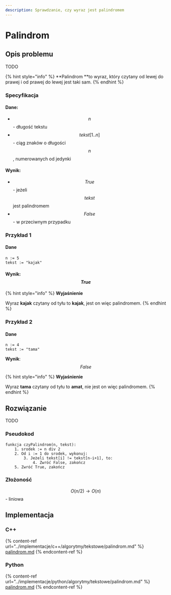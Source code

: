 ```yaml
---
description: Sprawdzanie, czy wyraz jest palindromem
---
```


# Palindrom

## Opis problemu

TODO

{% hint style="info" %}
**Palindrom **to wyraz, który czytany od lewej do prawej i od prawej do lewej jest taki sam.
{% endhint %}

### Specyfikacja

#### Dane:

* $$n$$ - długość tekstu
* $$tekst[1..n]$$ - ciąg znaków o długości $$n$$, numerowanych od jedynki 

#### Wynik:

* $$True$$ - jeżeli $$tekst$$ jest palindromem
* $$False$$ - w przeciwnym przypadku

### Przykład 1

#### Dane

```
n := 5
tekst := "kajak"
```

#### Wynik: $$True$$ 

{% hint style="info" %}
**Wyjaśnienie**

Wyraz **kajak** czytany od tyłu to **kajak**, jest on więc palindromem.
{% endhint %}

### Przykład 2

#### Dane

```
n := 4
tekst := "tama"
```

**Wynik**: $$False$$ 

{% hint style="info" %}
**Wyjaśnienie**

Wyraz **tama** czytany od tyłu to **amat**, nie jest on więc palindromem.
{% endhint %}

## Rozwiązanie

TODO

### Pseudokod

```
funkcja czyPalindrom(n, tekst):
    1. srodek := n div 2
    2. Od i := 1 do srodek, wykonuj:
        3. Jeżeli tekst[i] != tekst[n-i+1], to:
            4. Zwróć False, zakończ
    5. Zwróć True, zakończ
```

### Złożoność

$$O(n/2)\to O(n)$$ - liniowa 

## Implementacja

### C++

{% content-ref url="../implementacje/c++/algorytmy/tekstowe/palindrom.md" %}
[palindrom.md](../implementacje/c++/algorytmy/tekstowe/palindrom.md)
{% endcontent-ref %}

### Python

{% content-ref url="../implementacje/python/algorytmy/tekstowe/palindrom.md" %}
[palindrom.md](../implementacje/python/algorytmy/tekstowe/palindrom.md)
{% endcontent-ref %}

